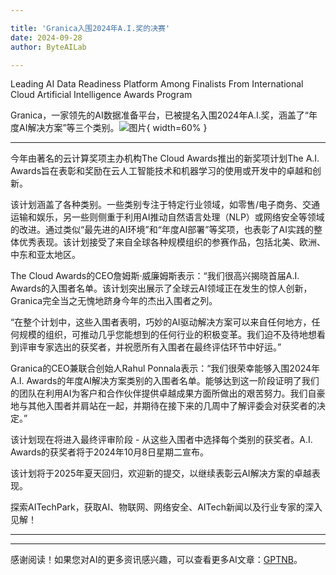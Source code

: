 ```yaml
---

title: 'Granica入围2024年A.I.奖的决赛'
date: 2024-09-28
author: ByteAILab

---
```


Leading AI Data Readiness Platform Among Finalists From International Cloud Artificial Intelligence Awards Program

Granica，一家领先的AI数据准备平台，已被提名入围2024年A.I.奖，涵盖了“年度AI解决方案”等三个类别。![图片](https://ai-techpark.com/wp-content/uploads/2024/09/Granica-960x540.jpg){ width=60% }

---


今年由著名的云计算奖项主办机构The Cloud Awards推出的新奖项计划The A.I. Awards旨在表彰和奖励在云人工智能技术和机器学习的使用或开发中的卓越和创新。

该计划涵盖了各种类别。一些类别专注于特定行业领域，如零售/电子商务、交通运输和娱乐，另一些则侧重于利用AI推动自然语言处理（NLP）或网络安全等领域的改进。通过类似“最先进的AI环境”和“年度AI部署”等奖项，也表彰了AI实践的整体优秀表现。该计划接受了来自全球各种规模组织的参赛作品，包括北美、欧洲、中东和亚太地区。

The Cloud Awards的CEO詹姆斯·威廉姆斯表示：“我们很高兴揭晓首届A.I. Awards的入围者名单。该计划突出展示了全球云AI领域正在发生的惊人创新，Granica完全当之无愧地跻身今年的杰出入围者之列。

“在整个计划中，这些入围者表明，巧妙的AI驱动解决方案可以来自任何地方，任何规模的组织，可推动几乎您能想到的任何行业的积极变革。我们迫不及待地想看到评审专家选出的获奖者，并祝愿所有入围者在最终评估环节中好运。”

Granica的CEO兼联合创始人Rahul Ponnala表示：“我们很荣幸能够入围2024年A.I. Awards的年度AI解决方案类别的入围者名单。能够达到这一阶段证明了我们的团队在利用AI为客户和合作伙伴提供卓越成果方面所做出的艰苦努力。我们自豪地与其他入围者并肩站在一起，并期待在接下来的几周中了解评委会对获奖者的决定。”

该计划现在将进入最终评审阶段 - 从这些入围者中选择每个类别的获奖者。A.I. Awards的获奖者将于2024年10月8日星期二宣布。

该计划将于2025年夏天回归，欢迎新的提交，以继续表彰云AI解决方案的卓越表现。

探索AITechPark，获取AI、物联网、网络安全、AITech新闻以及行业专家的深入见解！​

---
---
感谢阅读！如果您对AI的更多资讯感兴趣，可以查看更多AI文章：[GPTNB](https://gptnb.com)。